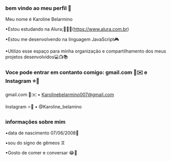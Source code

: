 
### bem vindo ao meu perfil 🖤

Meu nome é Karoline Belarmino

•Estou estudando na Alura;👨🏽‍🎓(https://www.alura.com.br)

•Estou me desenvolvendo na linguagem JavaScript🎮

•Utilizo esse espaço para minha organização e compartilhamento dos meus projetos desenvolvidos💻📺📚



### Voce pode entrar em contanto comigo: gmail.com 📮✉️ e Instagram ⭐💜

gmail.com 📮✉️
• Karolinebelarmino007@gmail.com

 
Instagram ⭐💜
 • @Karoline_belamino

### informações sobre mim

•data de nascimento 07/06/2008🔆

•sou do signo de gêmeos ♊

•Gosto de comer e conversar 😂🥰

